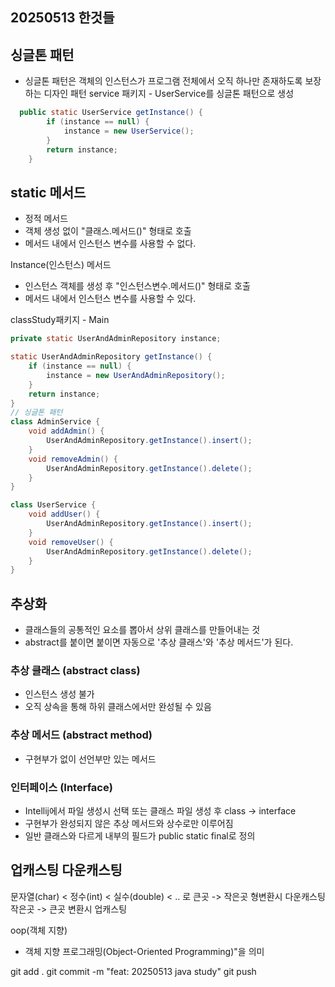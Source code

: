 ## 20250513 한것들
## 싱글톤 패턴
- 싱글톤 패턴은 객체의 인스턴스가 프로그램 전체에서 오직 하나만 존재하도록 보장하는 디자인 패턴
service 패키지 - UserService를 싱글톤 패턴으로 생성
```java
  public static UserService getInstance() {
        if (instance == null) {
            instance = new UserService();
        }
        return instance;
    }
```
## static 메서드
- 정적 메서드
- 객체 생성 없이 "클래스.메서드()" 형태로 호출
- 메서드 내에서 인스턴스 변수를 사용할 수 없다.

Instance(인스턴스) 메서드
- 인스턴스 객체를 생성 후 "인스턴스변수.메서드()" 형태로 호출
- 메서드 내에서 인스턴스 변수를 사용할 수 있다.

classStudy패키지 - Main 
```java
private static UserAndAdminRepository instance;

static UserAndAdminRepository getInstance() {
    if (instance == null) {
        instance = new UserAndAdminRepository();
    }
    return instance;
}
// 싱글톤 패턴
class AdminService {
    void addAdmin() {
        UserAndAdminRepository.getInstance().insert();
    }
    void removeAdmin() {
        UserAndAdminRepository.getInstance().delete();
    }
}

class UserService {
    void addUser() {
        UserAndAdminRepository.getInstance().insert();
    }
    void removeUser() {
        UserAndAdminRepository.getInstance().delete();
    }
}
```

## 추상화
- 클래스들의 공통적인 요소를 뽑아서 상위 클래스를 만들어내는 것
- abstract를 붙이면 붙이면 자동으로 '추상 클래스'와 '추상 메서드'가 된다.

### 추상 클래스 (abstract class)
- 인스턴스 생성 불가
- 오직 상속을 통해 하위 클래스에서만 완성될 수 있음

### 추상 메서드 (abstract method)
- 구현부가 없이 선언부만 있는 메서드

### 인터페이스 (Interface)
- Intellij에서 파일 생성시 선택 또는 클래스 파일 생성 후 class -> interface
- 구현부가 완성되지 않은 추상 메서드와 상수로만 이루어짐
-  일반 클래스와 다르게 내부의 필드가 public static final로 정의

## 업캐스팅 다운캐스팅
문자열(char) < 정수(int) < 실수(double) < .. 로 큰곳 -> 작은곳 형변환시 다운캐스팅
작은곳 -> 큰곳 변환시 업캐스팅

oop(객체 지향)
- 객체 지향 프로그래밍(Object-Oriented Programming)"을 의미

git add .
git commit -m "feat: 20250513 java study"
git push